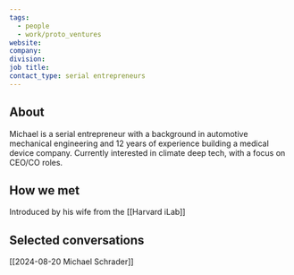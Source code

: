 ```yaml
---
tags:
  - people
  - work/proto_ventures
website: 
company: 
division: 
job title: 
contact_type: serial entrepreneurs
---
```

## About
Michael is a serial entrepreneur with a background in automotive mechanical engineering and 12 years of experience building a medical device company. Currently interested in climate deep tech, with a focus on CEO/CO roles.

## How we met
Introduced by his wife from the [[Harvard iLab]]

## Selected conversations
[[2024-08-20 Michael Schrader]]